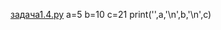 [задача1.4.py](https://github.com/user-attachments/files/22198714/1.4.py)
a=5
b=10
c=21
print('',a,'\n',b,'\n',c)
